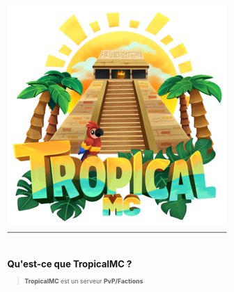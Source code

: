 <img style="text-align:center" alt="TropicalMC Logo" width="512px" src="./TropicalMc.png"/>

---

<br>

## Qu'est-ce que TropicalMC ?

> **TropicalMC** est un serveur **PvP/Factions**
